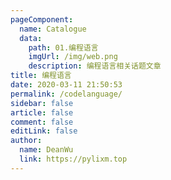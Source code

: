 ```yaml
---
pageComponent:
  name: Catalogue
  data:
    path: 01.编程语言
    imgUrl: /img/web.png
    description: 编程语言相关话题文章
title: 编程语言
date: 2020-03-11 21:50:53
permalink: /codelanguage/
sidebar: false
article: false
comment: false
editLink: false
author:
  name: DeanWu
  link: https://pylixm.top
---
```

